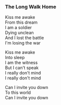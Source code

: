 ### The Long Walk Home

Kiss me awake  
From this dream  
I am a soldier  
Dying unclean  
And I lost the battle  
I'm losing the war

Kiss me awake  
Into sleep  
I am the witness  
But I can't speak  
I really don't mind  
I really don't mind

Can I invite you down  
To this world  
Can I invite you down